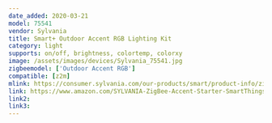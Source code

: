 ```yaml
---
date_added: 2020-03-21
model: 75541
vendor: Sylvania
title: Smart+ Outdoor Accent RGB Lighting Kit
category: light
supports: on/off, brightness, colortemp, colorxy
image: /assets/images/devices/Sylvania_75541.jpg
zigbeemodel: ['Outdoor Accent RGB']
compatible: [z2m]
mlink: https://consumer.sylvania.com/our-products/smart/product-info/zigbee/sylvania-smart-zigbee-color-outdoor-accent-lights-starter-kit/index.jsp
link: https://www.amazon.com/SYLVANIA-ZigBee-Accent-Starter-SmartThings/dp/B07FK5FC64
link2: 
link3: 
---
```


